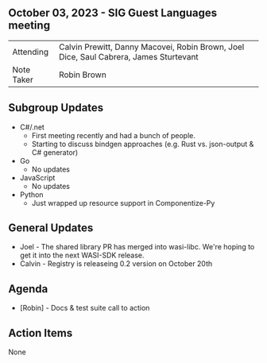 ## October 03, 2023 - SIG Guest Languages meeting

|          |      | 
| -------- | -------- |
| Attending  | Calvin Prewitt, Danny Macovei, Robin Brown, Joel Dice, Saul Cabrera, James Sturtevant
| Note Taker | Robin Brown

## Subgroup Updates

* C#/.net
    * First meeting recently and had a bunch of people.
    * Starting to discuss bindgen approaches (e.g. Rust vs. json-output & C# generator)
* Go
    * No updates
* JavaScript
    * No updates
* Python
    * Just wrapped up resource support in Componentize-Py

## General Updates

* Joel - The shared library PR has merged into wasi-libc. We're hoping to get it into the next WASI-SDK release.
* Calvin - Registry is releaseing 0.2 version on October 20th

## Agenda

* [Robin] - Docs & test suite call to action

## Action Items

None
